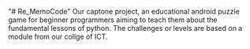 "# Re_MemoCode" 
Our captone project, an educational android puzzle game for beginner programmers aiming to teach them about the fundamental lessons of python. The challenges or levels are based on a module from our collge of ICT. 
